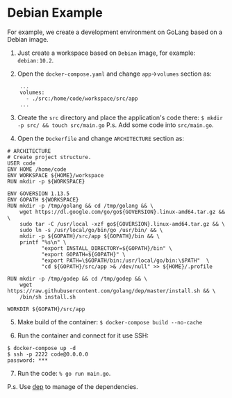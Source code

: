# Debian Example

For example, we create a development environment on GoLang based on a Debian image.

1. Just create a workspace based on `Debian` image, for example: `debian:10.2`. 

2. Open the `docker-compose.yaml` and change `app`->`volumes` section as:
```
    ...
    volumes:
      - ./src:/home/code/workspace/src/app
    ...
```

3. Create the `src` directory and place the application's code there: 
`$ mkdir -p src/ && touch src/main.go`
P.s. Add some code into `src/main.go`.

4. Open the `Dockerfile` and change `ARCHITECTURE` section as:
```
# ARCHITECTURE
# Create project structure.
USER code
ENV HOME /home/code
ENV WORKSPACE ${HOME}/workspace
RUN mkdir -p ${WORKSPACE}

ENV GOVERSION 1.13.5
ENV GOPATH ${WORKSPACE}
RUN mkdir -p /tmp/golang && cd /tmp/golang && \
    wget https://dl.google.com/go/go${GOVERSION}.linux-amd64.tar.gz && \
    sudo tar -C /usr/local -xzf go${GOVERSION}.linux-amd64.tar.gz && \
    sudo ln -s /usr/local/go/bin/go /usr/bin/ && \
    mkdir -p ${GOPATH}/src/app ${GOPATH}/bin && \
    printf "%s\n" \
           "export INSTALL_DIRECTORY=${GOPATH}/bin" \
           "export GOPATH=${GOPATH}" \
           "export PATH=\$GOPATH/bin:/usr/local/go/bin:\$PATH"  \
           "cd ${GOPATH}/src/app >& /dev/null" >> ${HOME}/.profile

RUN mkdir -p /tmp/godep && cd /tmp/godep && \
    wget https://raw.githubusercontent.com/golang/dep/master/install.sh && \
    /bin/sh install.sh

WORKDIR ${GOPATH}/src/app
```

5. Make build of the container:
`$ docker-compose build --no-cache`

6. Run the container and connect for it use SSH:
```
$ docker-compose up -d
$ ssh -p 2222 code@0.0.0.0
password: ***
```

7. Run the code: `% go run main.go`.

P.s. Use [dep](https://github.com/golang/dep) to manage of the dependencies.
